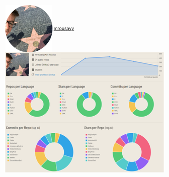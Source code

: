 <a align="center">
  <img src="Images/Profilepic_round.png" width="150" align="center"/>
  <a href="http://mrousavy.github.io" align="center">mrousavy</a>
  <img src="GitHub_Profile_Summary.PNG" align="center"/>
</a>
